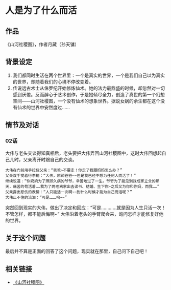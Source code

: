 # 人是为了什么而活
## 作品
《山河社稷图》，作者月藏（孙天镛）
## 背景设定
1. 我们都同时生活在两个世界里：一个是真实的世界，一个是我们自己以为真实的世界，却随着我们的心境不停改变着。
2. 传说远古术士从侏罗纪开始修炼仙术。她的法力最鼎盛的时候，却忽然对一切感到厌倦。反而醉心于艺术创作，于是她倾尽全力，创造了真世的第一个幻想空间——山河社稷图，一个没有仙术的想象世界。据说女娲的余生都在这个没有仙术的世界中安然度过……
## 情节及对话
### 02话
大伟与老头交谈得知真相后，老头要把大伟弄回山河社稷图中，这时大伟回想起自己儿时，父亲离开时跟自己的交谈。
```
大伟在门前用手拉住父亲：“爸爸~不要走！你走了我跟妈妈怎么办？”
父亲双手提着行李箱：“大伟，原谅爸爸~~但是我已经不想为任何人而活了！”
继续说道：“你奶奶为了照顾久病的爷爷，幸苦地过了一生。爷爷为了能见到我成家立业的那天，痛苦的苟活着……我为了两老离家出去读书、结婚、生下你~之后又为你和你妈，而我……”
父亲露出悲伤的表情：“人只能活一次啊~~到什么时候才能为自己而活呢？”
大伟止不住的流泪：“可是………呜~~”
```

突然回到现实的大伟，做出了决定和回应：“可是…………就是因为人生只活一次！不管怎样，都不能后悔啊~”
大伟沿着老头的手臂爬会来，询问怎样才能修复好他的世界。

## 关于这个问题
最后并不算是正面的回答了这个问题，现实就在那里，自己问下自己吧！


## 相关链接
- [《山河社稷图》][url-shsjt]

<!-- 相关链接 -->
[url-shsjt]:http://ac.qq.com/Comic/comicInfo/id/460066